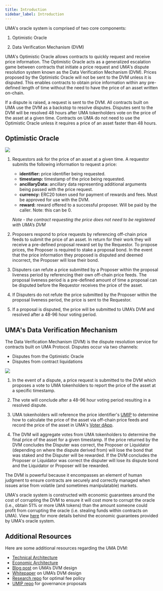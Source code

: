 ```yaml
---
title: Introduction
sidebar_label: Introduction
---
```


UMA's oracle system is comprised of two core components: 

1. Optimistic Oracle 

2. Data Verification Mechanism (DVM) 

UMA's Optimistic Oracle allows contracts to quickly request and receive price information. The Optimistic Oracle acts as a generalized escalation game between contracts that initiate a price request and UMA's dispute resolution system known as the Data Verification Mechanism (DVM). Prices proposed by the Optimistic Oracle will not be sent to the DVM unless it is disputed. This enables contracts to obtain price information within any pre-defined length of time without the need to have the price of an asset written on-chain. 

If a dispute is raised, a request is sent to the DVM. All contracts built on UMA use the DVM as a backstop to resolve disputes. Disputes sent to the DVM will be resolved 48 hours after UMA tokenholders vote on the price of the asset at a given time. Contracts on UMA do not need to use the Optimistic Oracle unless it requires a price of an asset faster than 48 hours. 

## Optimistic Oracle

![](/docs/oracle/OO-process-flow.png)

1. Requestors ask for the price of an asset at a given time. A requestor submits the following information to request a price: 
    - <strong>identifier:</strong> price identifier being requested.
    - <strong>timestamp:</strong> timestamp of the price being requested.
    - <strong>ancillaryData:</strong> ancillary data representing additional arguments being passed with the price request.
    - <strong>currency:</strong> ERC20 token used for payment of rewards and fees. Must be approved for use with the DVM.
    - <strong>reward:</strong> reward offered to a successful proposer. Will be paid by the caller. Note: this can be 0.

    *Note - the contract requesting the price does not need to be registered with UMA’s DVM*

2. Proposers respond to price requests by referencing off-chain price feeds to submit the price of an asset. In return for their work they will receive a pre-defined proposal reward set by the Requestor. To propose prices, the Proposer is required to stake a proposal bond. In the event that the price information they proposed is disputed and deemed incorrect, the Proposer will lose their bond. 

3. Disputers can refute a price submitted by a Proposer within the proposal liveness period by referencing their own off-chain price feeds. The proposal liveness period is a pre-defined amount of time a proposal can be disputed before the Requestor receives the price of the asset. 

4. If Disputers do not refute the price submitted by the Proposer within the proposal liveness period, the price is sent to the Requestor.

5.  If a proposal is disputed, the price will be submitted to UMA’s DVM and resolved after a 48-96 hour voting period.

## UMA's Data Verification Mechanism

The Data Verification Mechanism (DVM) is the dispute resolution service for contracts built on UMA Protocol. Disputes occur via two channels: 

- Disputes from the Optimistic Oracle
- Disputes from contract liquidations

![](/docs/oracle/DVM-process-flow.png)

1. In the event of a dispute, a price request is submitted to the DVM which proposes a vote to UMA tokenholders to report the price of the asset at a specific timestamp. 

2. The vote will conclude after a 48-96 hour voting period resulting in a resolved dispute. 

3. UMA tokenholders will reference the price identifier's [UMIP](uma-tokenholders/umips.md) to determine how to calculate the price of the asset via off-chain price feeds and record the price of the asset in UMA's [Voter dApp](uma-tokenholders/voter-dApp.md). 

4. The DVM will aggregate votes from UMA tokenholders to determine the final price of the asset for a given timestamp. If the price returned by the DVM concludes the Disputer was correct, the Proposer or Liquidator (depending on where the dispute derived from) will lose the bond that was staked and the Disputer will be rewarded. If the DVM concludes the Proposer or Liquidator was correct the disputer will lose its dispute bond and the Liquidator or Proposer will be rewarded. 

The DVM is powerful because it encompasses an element of human judgment to ensure contracts are securely and correctly managed when issues arise from volatile (and sometimes manipulatable) markets. 

UMA's oracle system is constructed with economic guarantees around the cost of corrupting the DVM to ensure it will cost more to corrupt the oracle (i.e., obtain 51% or more UMA tokens) than the amount someone could profit from corrupting the oracle (i.e. stealing funds within contracts on UMA). View [here](oracle/econ-architecture.md) for more details behind the economic guarantees provided by UMA's oracle system. 

## Additional Resources

Here are some additional resources regarding the UMA DVM:

- [Technical Architecture](oracle/tech-architecture.md)
- [Economic Architecture](oracle/econ-architecture.md)
- [Blog post](https://medium.com/uma-project/umas-data-verification-mechanism-3c5342759eb8) on UMA’s DVM design
- [Whitepaper](https://github.com/UMAprotocol/whitepaper/blob/master/UMA-DVM-oracle-whitepaper.pdf) on UMA’s DVM design
- [Research repo](https://github.com/UMAprotocol/research) for optimal fee policy
- [UMIP repo](https://github.com/UMAprotocol/UMIPs) for governance proposals
